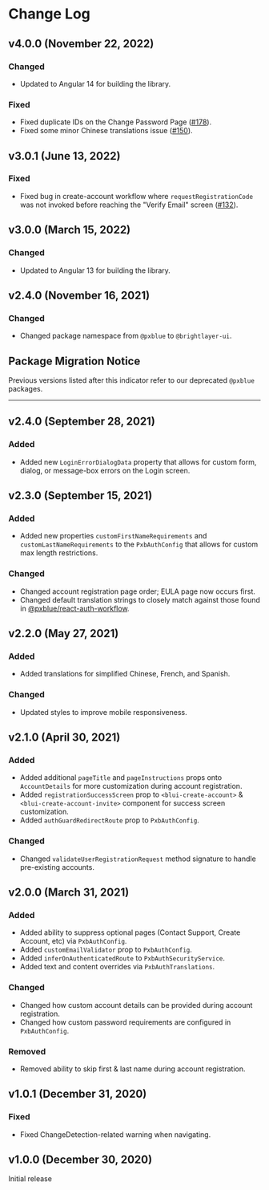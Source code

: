 # Change Log

## v4.0.0 (November 22, 2022)

### Changed

-   Updated to Angular 14 for building the library.

### Fixed

-   Fixed duplicate IDs on the Change Password Page ([#178](https://github.com/brightlayer-ui/angular-workflows/issues/178)).
-   Fixed some minor Chinese translations issue ([#150](https://github.com/brightlayer-ui/angular-workflows/pull/150)).

## v3.0.1 (June 13, 2022)

### Fixed

-   Fixed bug in create-account workflow where `requestRegistrationCode` was not invoked before reaching the "Verify Email" screen ([#132](https://github.com/brightlayer-ui/angular-workflows/issues/132)).

## v3.0.0 (March 15, 2022)

### Changed

-   Updated to Angular 13 for building the library.

## v2.4.0 (November 16, 2021)

### Changed

-   Changed package namespace from `@pxblue` to `@brightlayer-ui`.

## Package Migration Notice

Previous versions listed after this indicator refer to our deprecated `@pxblue` packages.

---

## v2.4.0 (September 28, 2021)

### Added 

- Added new `LoginErrorDialogData` property that allows for custom form, dialog, or message-box errors on the Login screen.

## v2.3.0 (September 15, 2021)

### Added

-   Added new properties `customFirstNameRequirements` and `customLastNameRequirements` to the `PxbAuthConfig` that allows for custom max length restrictions.

### Changed

-   Changed account registration page order; EULA page now occurs first.
-   Changed default translation strings to closely match against those found in [@pxblue/react-auth-workflow](npmjs.com/package/@pxblue/react-auth-workflow).

## v2.2.0 (May 27, 2021)

### Added

-   Added translations for simplified Chinese, French, and Spanish.

### Changed

-   Updated styles to improve mobile responsiveness.


## v2.1.0 (April 30, 2021)

### Added

-   Added additional `pageTitle` and `pageInstructions` props onto `AccountDetails` for more customization during account registration.
-   Added `registrationSuccessScreen` prop to `<blui-create-account>` & `<blui-create-account-invite>` component for success screen customization.
-   Added `authGuardRedirectRoute` prop to `PxbAuthConfig`.

### Changed

-   Changed `validateUserRegistrationRequest` method signature to handle pre-existing accounts.

## v2.0.0 (March 31, 2021)

### Added

-   Added ability to suppress optional pages (Contact Support, Create Account, etc) via `PxbAuthConfig`.
-   Added `customEmailValidator` prop to `PxbAuthConfig`.
-   Added `inferOnAuthenticatedRoute` to `PxbAuthSecurityService`.
-   Added text and content overrides via `PxbAuthTranslations`.

### Changed

-   Changed how custom account details can be provided during account registration.
-   Changed how custom password requirements are configured in `PxbAuthConfig`.

### Removed

-   Removed ability to skip first & last name during account registration.

## v1.0.1 (December 31, 2020)

### Fixed

-   Fixed ChangeDetection-related warning when navigating.

## v1.0.0 (December 30, 2020)

Initial release
